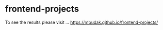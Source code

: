 # frontend-projects

To see the results please visit ...
https://mbudak.github.io/frontend-projects/


